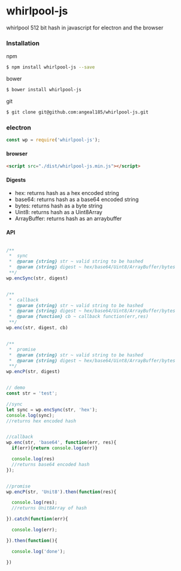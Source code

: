 # whirlpool-js
whirlpool 512 bit hash in javascript for electron and the browser


### Installation

npm

```sh
$ npm install whirlpool-js --save
```

bower

```sh
$ bower install whirlpool-js
```

git
```sh
$ git clone git@github.com:angeal185/whirlpool-js.git
```

### electron

```js
const wp = require('whirlpool-js');
```

#### browser

```html
<script src="./dist/whirlpool-js.min.js"></script>
```

#### Digests
* hex: returns hash as a hex encoded string
* base64: returns hash as a base64 encoded string
* bytes: returns hash as a byte string
* Uint8: returns hash as a Uint8Array
* ArrayBuffer: returns hash as an arraybuffer

#### API

```javascript

/**
 *  sync
 *  @param {string} str ~ valid string to be hashed
 *  @param {string} digest ~ hex/base64/Uint8/ArrayBuffer/bytes
 **/
wp.encSync(str, digest)


/**
 *  callback
 *  @param {string} str ~ valid string to be hashed
 *  @param {string} digest ~ hex/base64/Uint8/ArrayBuffer/bytes
 *  @param {function} cb ~ callback function(err,res)
 **/
wp.enc(str, digest, cb)


/**
 *  promise
 *  @param {string} str ~ valid string to be hashed
 *  @param {string} digest ~ hex/base64/Uint8/ArrayBuffer/bytes
 **/
wp.encP(str, digest)


// demo
const str = 'test';

//sync
let sync = wp.encSync(str, 'hex');
console.log(sync);
//returns hex encoded hash


//callback
wp.enc(str, 'base64', function(err, res){
  if(err){return console.log(err)}

  console.log(res)
  //returns base64 encoded hash
});


//promise
wp.encP(str, 'Unit8').then(function(res){

  console.log(res);
  //returns Unit8Array of hash

}).catch(function(err){

  console.log(err);

}).then(function(){

  console.log('done');

})


```
